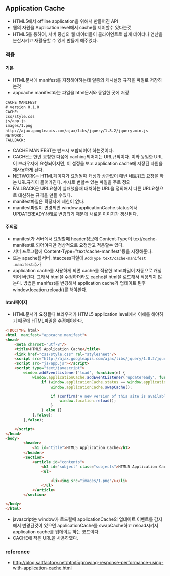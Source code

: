 ## Application Cache
- HTML5에서 offline application을 위해서 만들어진 API
- 웹의 자원을 Application level에서 cache를 제어할수 있다는것
- HTML5를 통하여, 서버 중심의 웹 데이터들이 클라이언트로 쉽게 데이터나 연산을 분산시키고 재활용할 수 있게 만들게 해주었다.

### 적용
#### 기본
- HTML문서에 manifest를 지정해야하는데 일종의 캐시설정 규칙을 파일로 저장하는것
- appcache.manifest라는 파일을 html문서와 동일한 곳에 저장
```html
CACHE MANIFEST
# version 0.1.0
CACHE:
css/style.css
js/app.js
images/1.png
http://ajax.googleapis.com/ajax/libs/jquery/1.8.2/jquery.min.js
NETWORK:
FALLBACK:
```

- CACHE MANIFEST는 반드시 포함되어야 하는것이다.
- CACHE는 한번 요청한 다음에 caching되어지는 URL규칙이다. 이와 동일한 URL이 브라우저에 요청되어지면, 이 설정을 보고 application cache에 저장된 자원을 재사용하게 된다.
- NETWORK는 HTML페이지가 요청될때 캐싱과 상관없이 매번 네트워크 요청을 하는 URL규칙이 들어가진다. 수시로 변할수 있는 파일을 주로 정의
- FALLBACK은 URL요청이 실패했을때 대처하는 URL을 정의해서 다른 URL요청으로 대신하는 규칙을 만들 수있다.
- manifest파일은 확장자에 제한이 없다.
- manifest파일이 변경되면 window.applicationCache.status에서 UPDATEREADY상태로 변경되기 때문에 새로운 이미지가 갱신된다.

#### 주의점
- manifest가 서버에서 요청할때 header정보에 Content-Type이 text/cache-manifest로 되어야지만 정상적으로 요청받고 적용할수 있다.
- 서버 프로그램에 Content-Type="text/cache-manifest"등을 지정해준다.
- 또는 apache웹서버 .htaccess파일에 `AddType text/cache-manifest .manifest`추가
- application cache를 사용하게 되면 cache를 적용한 html파일이 자동으로 캐싱되어 버린다. 그래서 html을 수정하더라도 cache된 html을 로드해서 적용되지 않는다. 방법은 manifest를 변경해서 application cache가 업데이트 된후 window.location.reload()를 해야한다.

#### html페이지
- HTML문서가 요청될때 브라우저가 HTML5 application level에서 이해를 해야하기 때문에 HTML파일을 수정해야한다.
```html
<!DOCTYPE html>
<html  manifest="appcache.manifest">
<head>
    <meta charset="utf-8"/>
    <title>HTML5 Application Cache</title>
    <link href="css/style.css" rel="stylesheet"/>
    <script src="http://ajax.googleapis.com/ajax/libs/jquery/1.8.2/jquery.min.js"></script>
    <script src="js/app.js"></script>
    <script type="text/javascript">
        window.addEventListener('load', function(e) {
            window.applicationCache.addEventListener('updateready', function(e) {
                if (window.applicationCache.status == window.applicationCache.UPDATEREADY) {
                    window.applicationCache.swapCache();

                    if (confirm('A new version of this site is available. Load it?')) {
                        window.location.reload();
                    }
                } else {}
            },false);
        },false);

    </script>
</head>
<body>
        <header>
            <h1 id="title">HTML5 Application Cache</h1>
        </header>
        <section>
            <article id="contents">
                <h2 id="subject" class="subjects">HTML5 Application Cache example</h2>
                <ul>

                    <li><img src="images/1.png"/></li>
                </ul>
            </article>
        </section>

</body>
</html>
```
- javascript는 window가 로드될때 applicationCache의 업데이트 이벤트를 감지해서 변경된것이 있으면 applicationCache를 swapCache하고 reload시켜서 application cache를 업데이트 하는 코드이다.
- CACHE에 적은 URL을 사용하였다.

### reference
- http://blog.saltfactory.net/html5/growing-response-performance-using-with-application-cache.html
